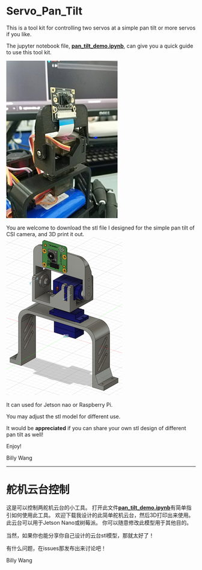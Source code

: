 # Servo_Pan_Tilt

This is a tool kit for controlling two servos at a simple pan tilt or more servos if you like.

The jupyter notebook file, [**pan_tilt_demo.ipynb**](/pan_tilt_demo.ipynb), can give you a quick guide to use this tool kit.

![servo_pan_tilt](/doc/servo_pan_tilt.png)

You are welcome to download the stl file I designed for the simple pan tilt of CSI camera, and 3D print it out.
![stl](/doc/stl.png)

It can used for Jetson nao or Raspberry Pi.

You may adjust the stl model for different use.

It would be **appreciated** if you can share your own stl design of different pan tilt as well! 

Enjoy!

Billy Wang

----------------

# 舵机云台控制
这是可以控制两舵机云台的小工具。
打开此文件[**pan_tilt_demo.ipynb**](/pan_tilt_demo.ipynb)有简单指引如何使用此工具。
欢迎下载我设计的此简单舵机云台，然后3D打印出来使用。
此云台可以用于Jetson Nano或树莓派。
你可以随意修改此模型用于其他目的。

当然，如果你也能分享你自己设计的云台stl模型，那就太好了！

有什么问题，在issues那发布出来讨论吧！

Billy Wang

